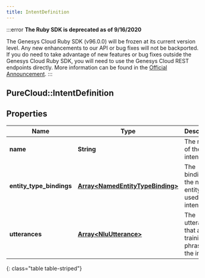 ```yaml
---
title: IntentDefinition
---
```


:::error
**The Ruby SDK is deprecated as of 9/16/2020**

The Genesys Cloud Ruby SDK (v96.0.0) will be frozen at its current version level. Any new enhancements to our API or bug fixes will not be backported. If you do need to take advantage of new features or bug fixes outside the Genesys Cloud Ruby SDK, you will need to use the Genesys Cloud REST endpoints directly. More information can be found in the [Official Announcement](https://developer.mypurecloud.com/forum/t/announcement-genesys-cloud-ruby-sdk-end-of-life/8850).
:::


## PureCloud::IntentDefinition

## Properties

|Name | Type | Description | Notes|
|------------ | ------------- | ------------- | -------------|
| **name** | **String** | The name of the intent. | |
| **entity_type_bindings** | [**Array&lt;NamedEntityTypeBinding&gt;**](NamedEntityTypeBinding.html) | The bindings for the named entity types used in this intent. | |
| **utterances** | [**Array&lt;NluUtterance&gt;**](NluUtterance.html) | The utterances that act as training phrases for the intent. | |
{: class="table table-striped"}


